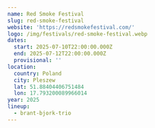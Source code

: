 ```yaml
---
name: Red Smoke Festival
slug: red-smoke-festival
website: 'https://redsmokefestival.com/'
logo: /img/festivals/red-smoke-festival.webp
dates:
  start: 2025-07-10T22:00:00.000Z
  end: 2025-07-12T22:00:00.000Z
  provisional: ''
location:
  country: Poland
  city: Pleszew
  lat: 51.88404406751484
  lon: 17.793200089966014
year: 2025
lineup:
  - brant-bjork-trio
---
```



